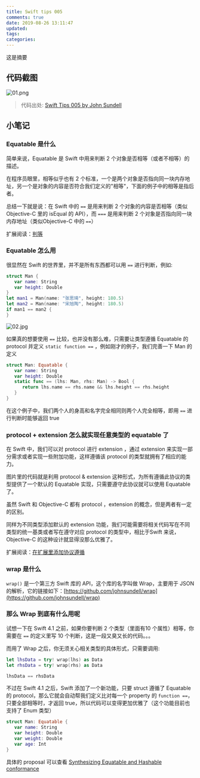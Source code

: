 ```yaml
---
title: Swift tips 005
comments: true
date: 2019-08-26 13:11:47
updated:
tags:
categories:
---
```


这是摘要

<!-- more -->

## 代码截图

![01.png](01.png)

> 代码出处: [Swift Tips 005 by John Sundell](https://github.com/JohnSundell/SwiftTips#5-using-wrap-to-implement-equatable)


## 小笔记

### Equatable 是什么

简单来说，Equatable 是 Swift 中用来判断 2 个对象是否相等（或者不相等）的描述。

在程序员眼里，相等似乎也有 2 个标准，一个是两个对象是否指向同一块内存地址，另一个是对象的内容是否符合我们定义的"相等"，下面的例子中的相等是指后者。

总结一下就是说：在 Swift 中的 `==` 是用来判断 2 个对象的内容是否相等（类似 Objective-C 里的 isEqual 的 API），而 `===` 是用来判断 2 个对象是否指向同一块内存地址（类似Objective-C 中的 `==`）

扩展阅读：[判等](https://swifter.tips/equal/)

### Equatable 怎么用

很显然在 Swift 的世界里，并不是所有东西都可以用 `==` 进行判断，例如:

```Swift
struct Man {
   var name: String
   var height: Double
}
let man1 = Man(name: "张思琦", height: 180.5)
let man2 = Man(name: "宋旭陶", height: 180.5)
if man1 == man2 {
}
```

![02.jpg](02.jpg)

如果真的想要使用 `==` 比较，也并没有那么难，只需要让类型遵循 Equatable 的 protocol 并定义 `static function ==` ，例如刚才的例子，我们完善一下 Man 的定义 

```Swift
struct Man: Equatable {
   var name: String
   var height: Double
   static func == (lhs: Man, rhs: Man) -> Bool {
      return lhs.name == rhs.name && lhs.height == rhs.height
   }
}
```

在这个例子中，我们两个人的身高和名字完全相同则两个人完全相等，即用 `==` 进行判断时能够返回 true

### protocol + extension 怎么就实现任意类型的 equatable 了

在 Swift 中，我们可以对 protocol 进行 extension ，通过 extension 来实现一部分需求或者实现一些附加功能，这样遵循该 protocol 的类型就拥有了相应的能力。

图片里的代码就是利用 protocol & extension 这种形式，为所有遵循此协议的类型提供了一个默认的 Equatable 实现，只需要遵守此协议就可以使用 Equatable 了。

虽然 Swift 和 Objective-C 都有 protocol ，extension 的概念，但是两者有一定的区别。

同样为不同类型添加默认的 extension 功能，我们可能需要将相关代码写在不同类型的统一基类或者写在遵守对应 protocol 的类型中，相比于Swift 来说，Objective-C 的这种设计就显得没那么优雅了。

扩展阅读：[在扩展里添加协议遵循](https://swiftgg.gitbook.io/swift/swift-jiao-cheng/21_protocols#adding-protocol-conformance-with-an-extension)

### wrap 是什么

`wrap()` 是一个第三方 Swift 库的 API，这个库的名字叫做 Wrap，主要用于 JSON 的解析，它的链接如下：[https://github.com/johnsundell/wrap](https://github.com/johnsundell/wrap)

### 那么 Wrap 到底有什么用呢

试想一下在 Swift 4.1 之前，如果你要判断 2 个类型（里面有10 个属性）相等，你需要在 `==` 的定义里写 10 个判断，这是一段又臭又长的代码。。。

而用了 Wrap 之后，你无须关心相关类型的具体形式，只需要调用: 

```Swift
let lhsData = try! wrap(lhs) as Data
let rhsData = try! wrap(rhs) as Data

lhsData == rhsData
```

不过在 Swift 4.1 之后，Swift 添加了一个新功能，只要 struct 遵循了 Equatable 的 protocol，那么它就会自动帮我们定义比对每一个  property 的 `function ==`，只要全部相等时，才返回 true，所以代码可以变得更加优雅了（这个功能目前也支持了 Enum 类型）

```Swift
struct Man: Equatable {
   var name: String
   var height: Double
   var weight: Double
   var age: Int
}
```

具体的 proposal 可以查看 [Synthesizing Equatable and Hashable conformance](https://github.com/apple/swift-evolution/blob/master/proposals/0185-synthesize-equatable-hashable.md?source=post_page-----64d9cca7f3c1----------------------)

